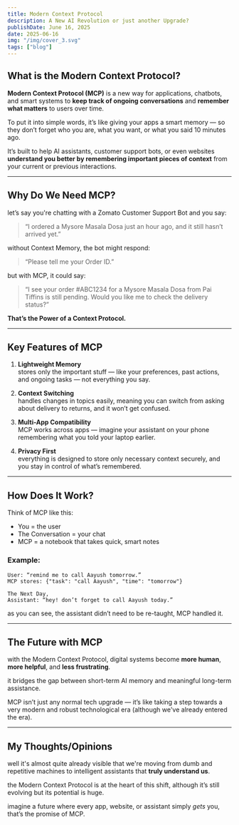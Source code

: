 ```yaml
---
title: Modern Context Protocol
description: A New AI Revolution or just another Upgrade?
publishDate: June 16, 2025
date: 2025-06-16
img: "/img/cover_3.svg"
tags: ["blog"]
---
```


## What is the Modern Context Protocol?

**Modern Context Protocol (MCP)** is a new way for applications, chatbots, and smart systems to **keep track of ongoing conversations** and **remember what matters** to users over time. 

To put it into simple words, it’s like giving your apps a smart memory — so they don’t forget who you are, what you want, or what you said 10 minutes ago.

It’s built to help AI assistants, customer support bots, or even websites **understand you better by remembering important pieces of context** from your current or previous interactions.

---

## Why Do We Need MCP?

let’s say you're chatting with a Zomato Customer Support Bot and you say:

> “I ordered a Mysore Masala Dosa just an hour ago, and it still hasn’t arrived yet.”

without Context Memory, the bot might respond:

> “Please tell me your Order ID.”

but with MCP, it could say:

> “I see your order #ABC1234 for a Mysore Masala Dosa from Pai Tiffins is still pending. Would you like me to check the delivery status?”

**That’s the Power of a Context Protocol.**

---

## Key Features of MCP

1. **Lightweight Memory**  
   stores only the important stuff — like your preferences, past actions, and ongoing tasks — not everything you say.

2. **Context Switching**  
   handles changes in topics easily, meaning you can switch from asking about delivery to returns, and it won’t get confused.

3. **Multi-App Compatibility**  
   MCP works across apps — imagine your assistant on your phone remembering what you told your laptop earlier.

4. **Privacy First**  
   everything is designed to store only necessary context securely, and you stay in control of what’s remembered.

---

## How Does It Work?

Think of MCP like this:

- You = the user  
- The Conversation = your chat  
- MCP = a notebook that takes quick, smart notes

### Example:

```plaintext
User: “remind me to call Aayush tomorrow.”
MCP stores: {"task": "call Aayush", "time": "tomorrow"}

The Next Day,
Assistant: “hey! don’t forget to call Aayush today.”
````

as you can see, the assistant didn’t need to be re-taught, MCP handled it.

---

## The Future with MCP

with the Modern Context Protocol, digital systems become **more human**, **more helpful**, and **less frustrating**. 

it bridges the gap between short-term AI memory and meaningful long-term assistance.

MCP isn’t just any normal tech upgrade — it’s like taking a step towards a very modern and robust technological era (although we've already entered the era).

---

## My Thoughts/Opinions

well it's almost quite already visible that we're moving from dumb and repetitive machines to intelligent assistants that **truly understand us**. 

the Modern Context Protocol is at the heart of this shift, although it’s still evolving but its potential is huge.

imagine a future where every app, website, or assistant simply *gets* you, that’s the promise of MCP.

```
```
